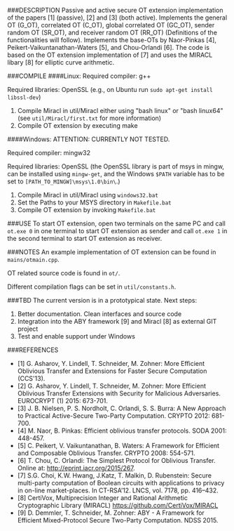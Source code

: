 ###DESCRIPTION
Passive and active secure OT extension implementation of the papers [1] (passive), [2] and [3] (both active). Implements the general OT (G_OT), correlated OT (C_OT), global correlated OT (GC_OT), sender random OT (SR_OT), and receiver random OT (RR_OT) (Definitions of the functionalities will follow). Implements the base-OTs by Naor-Pinkas [4], Peikert-Vaikuntanathan-Waters [5], and Chou-Orlandi [6]. The code is based on the OT extension implementation of [7] and uses the MIRACL libary [8] for elliptic curve arithmetic. 

###COMPILE
####Linux: 
Required compiler: g++

Required libraries: OpenSSL (e.g., on Ubuntu run `sudo apt-get install libssl-dev`)

1. Compile Miracl in util/Miracl either using "bash linux" or "bash linux64" (see `util/Miracl/first.txt` for more information)
2. Compile OT extension by executing make

####Windows:
ATTENTION: CURRENTLY NOT TESTED. 

Required compiler: mingw32

Required libraries: OpenSSL (the OpenSSL library is part of msys in mingw, can be installed using `mingw-get`, and the Windows `$PATH` variable has to be set to `[PATH_TO_MINGW]\msys\1.0\bin\`.) 

1. Compile Miracl in util/Miracl using `windows32.bat`
2. Set the Paths to your MSYS directory in `Makefile.bat`
3. Compile OT extension by invoking `Makefile.bat`


###USE
To start OT extension, open two terminals on the same PC and call `ot.exe 0` in one terminal to start OT extension as sender and call `ot.exe 1` in the second terminal to start OT extension as receiver. 


###NOTES
An example implementation of OT extension can be found in `mains/otmain.cpp`.

OT related source code is found in `ot/`. 

Different compilation flags can be set in `util/constants.h`.

###TBD
The current version is in a prototypical state. Next steps: 

1. Better documentation. Clean interfaces and source code
2. Integration into the ABY framework [9] and Miracl [8] as external GIT project
3. Test and enable support under Windows


###REFERENCES
* [1] G. Asharov, Y. Lindell, T. Schneider, M. Zohner: More Efficient Oblivious Transfer and Extensions for Faster Secure Computation (CCS'13). 
* [2] G. Asharov, Y. Lindell, T. Schneider, M. Zohner: More Efficient Oblivious Transfer Extensions with Security for Malicious Adversaries. EUROCRYPT (1) 2015: 673-701.
* [3] J. B. Nielsen, P. S. Nordholt, C. Orlandi, S. S. Burra: A New Approach to Practical Active-Secure Two-Party Computation. CRYPTO 2012: 681-700.
* [4] M. Naor, B. Pinkas: Efficient oblivious transfer protocols. SODA 2001: 448-457. 
* [5] C. Peikert, V. Vaikuntanathan, B. Waters: A Framework for Efficient and Composable Oblivious Transfer. CRYPTO 2008: 554-571.
* [6] T. Chou, C. Orlandi: The Simplest Protocol for Oblivious Transfer. Online at: http://eprint.iacr.org/2015/267. 
* [7] S.G. Choi, K.W. Hwang, J.Katz, T. Malkin, D. Rubenstein: Secure multi-party computation of Boolean circuits with applications to privacy in on-line market-places. In CT-RSA’12. LNCS, vol. 7178, pp. 416–432. 
* [8] CertiVox, Multiprecision Integer and Rational Arithmetic Cryptographic Library (MIRACL) https://github.com/CertiVox/MIRACL
* [9] D. Demmler, T. Schneider, M. Zohner: ABY - A Framework for Efficient Mixed-Protocol Secure Two-Party Computation. NDSS 2015.
